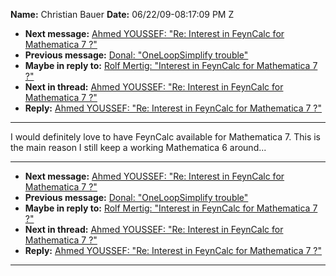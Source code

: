 **Name:** Christian Bauer
**Date:** 06/22/09-08:17:09 PM Z

  - **Next message:** [Ahmed YOUSSEF: "Re: Interest in FeynCalc for
    Mathematica 7 ?"](0557.html)
  - **Previous message:** [Donal: "OneLoopSimplify trouble"](0555.html)
  - **Maybe in reply to:** [Rolf Mertig: "Interest in FeynCalc for
    Mathematica 7 ?"](0518.html)
  - **Next in thread:** [Ahmed YOUSSEF: "Re: Interest in FeynCalc for
    Mathematica 7 ?"](0557.html)
  - **Reply:** [Ahmed YOUSSEF: "Re: Interest in FeynCalc for Mathematica
    7 ?"](0557.html)

-----

I would definitely love to have FeynCalc available for Mathematica 7.
This is the main reason I still keep a working Mathematica 6 around...  

-----

  - **Next message:** [Ahmed YOUSSEF: "Re: Interest in FeynCalc for
    Mathematica 7 ?"](0557.html)
  - **Previous message:** [Donal: "OneLoopSimplify trouble"](0555.html)
  - **Maybe in reply to:** [Rolf Mertig: "Interest in FeynCalc for
    Mathematica 7 ?"](0518.html)
  - **Next in thread:** [Ahmed YOUSSEF: "Re: Interest in FeynCalc for
    Mathematica 7 ?"](0557.html)
  - **Reply:** [Ahmed YOUSSEF: "Re: Interest in FeynCalc for Mathematica
    7 ?"](0557.html)

-----

